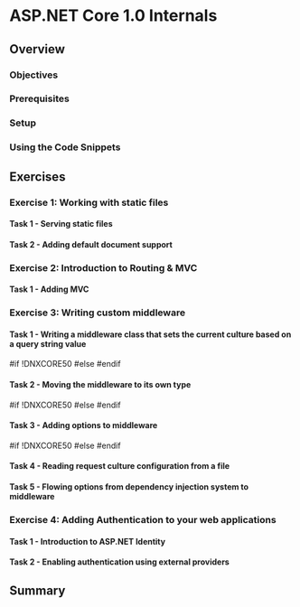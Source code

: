 # ASP.NET Core 1.0 Internals #
## Overview ##
### Objectives ###
### Prerequisites ###
### Setup ###
### Using the Code Snippets ###
## Exercises ##
### Exercise 1: Working with static files ###
#### Task 1 - Serving static files ####
#### Task 2 - Adding default document support ####
### Exercise 2: Introduction to Routing & MVC ###
#### Task 1 - Adding MVC ####
### Exercise 3: Writing custom middleware ###
#### Task 1 - Writing a middleware class that sets the current culture based on a query string value ####
#if !DNXCORE50
#else
#endif
#### Task 2 - Moving the middleware to its own type ####
#if !DNXCORE50
#else
#endif
#### Task 3 - Adding options to middleware ####
#if !DNXCORE50
#else
#endif
#### Task 4 - Reading request culture configuration from a file ####
#### Task 5 - Flowing options from dependency injection system to middleware ####
### Exercise 4: Adding Authentication to your web applications ###
#### Task 1 - Introduction to ASP.NET Identity ####
#### Task 2 - Enabling authentication using external providers ####
## Summary ##
